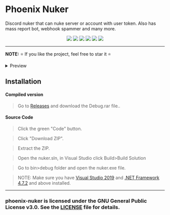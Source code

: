 # Phoenix Nuker
Discord nuker that can nuke server or account with user token. Also has mass report bot, webhook spammer and many more.

<p align="center">
<img src="https://img.shields.io/github/languages/top/extatent/phoenix-nuker?style=flat-square" </a>
<img src="https://img.shields.io/github/last-commit/extatent/phoenix-nuker?style=flat-square" </a>
<img src="https://img.shields.io/github/license/extatent/phoenix-nuker?style=flat-square" </a>
<img src="https://img.shields.io/github/downloads/extatent/phoenix-nuker/total?color=%23daff00&label=Downloads&style=flat-square" </a>
<img src="https://img.shields.io/github/stars/extatent/phoenix-nuker?color=%23daff00&label=Stars&style=flat-square" </a>
<img src="https://img.shields.io/github/forks/extatent/phoenix-nuker?color=%23daff00&label=Forks&style=flat-square" </a>

---

**NOTE:** ⭐ If you like the project, feel free to star it ⭐

<details>
<summary>Preview</summary>
<img src="https://i.imgur.com/4ncM4Hp.png" alt="png">

<img src="https://i.imgur.com/vlGfHNR.png" alt="png">

<img src="https://i.imgur.com/RV4lbMB.png" alt="png">

<img src="https://i.imgur.com/nRTQfJj.png" alt="png">

<img src="https://i.imgur.com/fdJmC1x.png" alt="png">

<img src="https://i.imgur.com/v6R8rGA.png" alt="png">

<img src="https://i.imgur.com/tJDmmWv.png" alt="png">

<img src="https://i.imgur.com/48K1ApS.png" alt="png">
</details>

## Installation 

#### Compiled version
> Go to [Releases](https://github.com/extatent/phoenix-nuker/releases/tag/Release) and download the Debug.rar file..

#### Source Code
>Click the green "Code" button. 
  
>Click "Download ZIP".
  
>Extract the ZIP.

>Open the nuker.sln, in Visual Studio click Build>Build Solution
  
>Go to bin>debug folder and open the nuker.exe file.

>NOTE: Make sure you have [Visual Studio 2019](https://visualstudio.microsoft.com/downloads/) and [.NET Framework 4.7.2](https://dotnet.microsoft.com/en-us/download/dotnet-framework) and above installed.

---
### phoenix-nuker is licensed under the GNU General Public License v3.0. See the [LICENSE](https://github.com/extatent/phoenix-nuker/blob/main/LICENSE) file for details.
